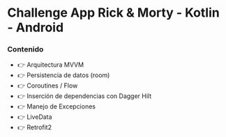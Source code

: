 # Challenge App Rick & Morty - Kotlin - Android

### Contenido

- 👉 Arquitectura MVVM
- 👉 Persistencia de datos (room)
- 👉 Coroutines / Flow
- 👉 Inserción de dependencias con Dagger Hilt
- 👉 Manejo de Excepciones 
- 👉 LiveData
- 👉 Retrofit2
